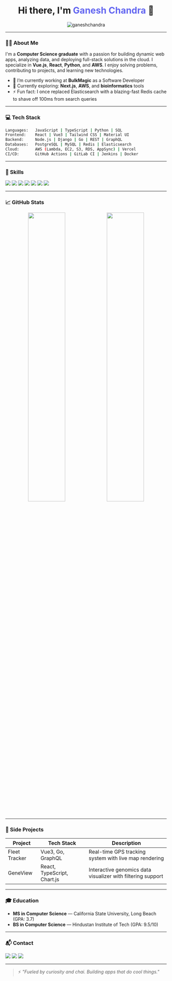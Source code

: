 <h1 align="center">Hi there, I'm <span style="color:#6366f1">Ganesh Chandra</span> 👋</h1>

<p align="center">
  <img src="https://komarev.com/ghpvc/?username=ganeshchandra1&style=plastic" alt="ganeshchandra" />
</p>

---

### 👨‍💻 About Me

I'm a **Computer Science graduate** with a passion for building dynamic web apps, analyzing data, and deploying full-stack solutions in the cloud. I specialize in **Vue.js**, **React**, **Python**, and **AWS**. I enjoy solving problems, contributing to projects, and learning new technologies.

- 🔭 I’m currently working at **BulkMagic** as a Software Developer
- 🌱 Currently exploring: **Next.js**, **AWS**, and **bioinformatics** tools
- ⚡ Fun fact: I once replaced Elasticsearch with a blazing-fast Redis cache to shave off 100ms from search queries

---

### 💻 Tech Stack

```bash
Languages:   JavaScript | TypeScript | Python | SQL
Frontend:    React | Vue3 | Tailwind CSS | Material UI
Backend:     Node.js | Django | Go | REST | GraphQL
Databases:   PostgreSQL | MySQL | Redis | Elasticsearch
Cloud:       AWS (Lambda, EC2, S3, RDS, AppSync) | Vercel
CI/CD:       GitHub Actions | GitLab CI | Jenkins | Docker
```

---

### 🧠 Skills

<p>
  <img src="https://img.shields.io/badge/-JavaScript-F7DF1E?style=for-the-badge&logo=javascript&logoColor=black" />
  <img src="https://img.shields.io/badge/-TypeScript-3178C6?style=for-the-badge&logo=typescript&logoColor=white" />
  <img src="https://img.shields.io/badge/-Python-3776AB?style=for-the-badge&logo=python&logoColor=white" />
  <img src="https://img.shields.io/badge/-React-61DAFB?style=for-the-badge&logo=react&logoColor=black" />
  <img src="https://img.shields.io/badge/-Vue-42B883?style=for-the-badge&logo=vue.js&logoColor=white" />
  <img src="https://img.shields.io/badge/-AWS-232F3E?style=for-the-badge&logo=amazon-aws&logoColor=white" />
  <img src="https://img.shields.io/badge/-PostgreSQL-336791?style=for-the-badge&logo=postgresql&logoColor=white" />
</p>

---

### 📈 GitHub Stats

<p align="center">
  <img width="48%" src="https://github-readme-stats.vercel.app/api?username=ganeshchandra1&show_icons=true&theme=radical" />
  <img width="48%" src="https://github-readme-stats.vercel.app/api/top-langs/?username=ganeshchandra1&layout=compact&theme=radical" />
</p>

---

### 🧪 Side Projects

| Project     | Tech Stack               | Description |
|-------------|--------------------------|-------------|
| Fleet Tracker | Vue3, Go, GraphQL        | Real-time GPS tracking system with live map rendering |
| GeneView     | React, TypeScript, Chart.js | Interactive genomics data visualizer with filtering support |

---

### 🎓 Education

- **MS in Computer Science** — California State University, Long Beach (GPA: 3.7)
- **BS in Computer Science** — Hindustan Institute of Tech (GPA: 9.5/10)

---

### 📬 Contact

<p>
  <a href="mailto:cganesh208@gmail.com"><img src="https://img.shields.io/badge/Gmail-D14836?style=for-the-badge&logo=gmail&logoColor=white"></a>
  <a href="https://linkedin.com/in/ganesh-ch1" target="_blank"><img src="https://img.shields.io/badge/-LinkedIn-0077B5?style=for-the-badge&logo=linkedin&logoColor=white"></a>
  <a href="https://github.com/ganeshchandra1" target="_blank"><img src="https://img.shields.io/badge/-GitHub-181717?style=for-the-badge&logo=github&logoColor=white"></a>
</p>

---

> ⚡ _"Fueled by curiosity and chai. Building apps that do cool things."_

